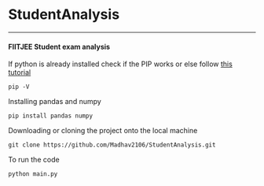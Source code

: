 # StudentAnalysis

------

#### FIITJEE Student exam analysis

If python is already installed check if the PIP works or else follow [this tutorial](https://phoenixnap.com/kb/how-to-install-python-3-windows)

```
pip -V 
```

Installing pandas and numpy 

```
pip install pandas numpy
```

Downloading or cloning the project onto the local machine

```
git clone https://github.com/Madhav2106/StudentAnalysis.git
```

To run the code 

```
python main.py
```

